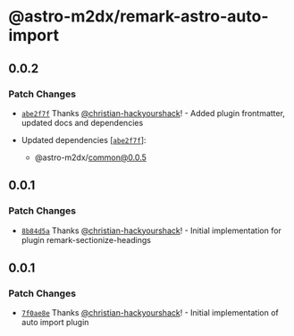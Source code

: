 # @astro-m2dx/remark-astro-auto-import

## 0.0.2

### Patch Changes

- [`abe2f7f`](https://github.com/astro-m2dx/astro-m2dx/commit/abe2f7fd7d81f9b1e6bc5fdde86d0473723db27d) Thanks [@christian-hackyourshack](https://github.com/christian-hackyourshack)! - Added plugin frontmatter, updated docs and dependencies

- Updated dependencies [[`abe2f7f`](https://github.com/astro-m2dx/astro-m2dx/commit/abe2f7fd7d81f9b1e6bc5fdde86d0473723db27d)]:
  - @astro-m2dx/common@0.0.5

## 0.0.1

### Patch Changes

- [`8b84d5a`](https://github.com/astro-m2dx/astro-m2dx/commit/8b84d5a7b4baf674bd5b06a2e7748c5198c2fe56) Thanks [@christian-hackyourshack](https://github.com/christian-hackyourshack)! - Initial implementation for plugin remark-sectionize-headings

## 0.0.1

### Patch Changes

- [`7f0ae8e`](https://github.com/astro-m2dx/astro-m2dx/commit/7f0ae8e04b637351955c38f2501f2366f3c3e5cf) Thanks [@christian-hackyourshack](https://github.com/christian-hackyourshack)! - Initial implementation of auto import plugin
